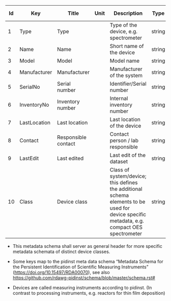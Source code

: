 |Id|Key|Title|Unit|Description|Type|Occ|Allowed values|
|-|-|-|-|-|-|-|-|
|1|Type|Type||Type of the device, e.g. spectrometer|string|1||
|2|Name|Name||Short name of the device|string|1||
|3|Model|Model||Model name|string|1||
|4|Manufacturer|Manufacturer||Manufacturer of the system|string|1||
|5|SerialNo|Serial number||Identifier/Serial number|string|1||
|6|InventoryNo|Inventory number||Internal inventory number|string|0||
|7|LastLocation|Last location||Last location of the device|string|0||
|8|Contact|Responsible contact||Contact person / lab responsible|	string|0||
|9|LastEdit|Last edited||Last edit of the dataset|string|0||
|10|Class|Device class||Class of system/device; this defines the additional schema elements to be used for device specific metadata, e.g. compact OES spectrometer|string|1||

* This metadata schema shall server as general header for more specific metadata schemata of distinct device classes.

* Some keys map to the pidinst meta data schema “Metadata Schema for the Persistent Identification of Scientific Measuring Instruments” (https://doi.org/10.15497/RDA00070), see also
https://github.com/rdawg-pidinst/schema/blob/master/schema.rst#

* Devices are called measuring instruments according to pidinst. (In contrast to processing instruments, e.g. reactors for thin film deposition)
